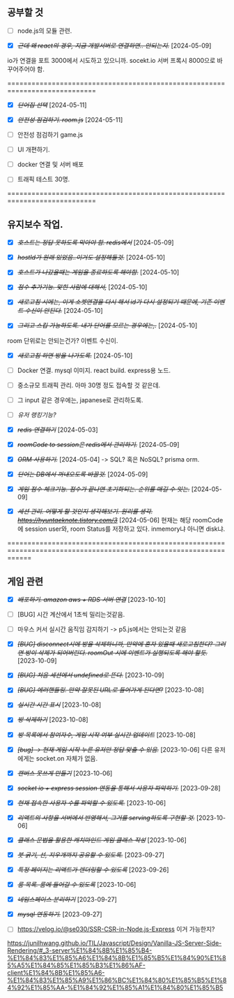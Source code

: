 ## 공부할 것

- [ ] node.js의 모듈 관련.

- [x] ~~_근데 왜 react의 경우, 지금 개발서버로 연결하면.. 안되는지._~~ [2024-05-09]

io가 연결을 포트 3000에서 시도하고 있으니까. socekt.io 서버 프록시 8000으로 바꾸어주어야 함.

============================================================================

- [x] ~~_단어집 선택_~~ [2024-05-11]

* [x] ~~_안전성 점검하기. room.js_~~ [2024-05-11]

* [ ] 안전성 점검하기 game.js

* [ ] UI 개편하기.

* [ ] docker 연결 및 서버 배포

* [ ] 트래픽 테스트 30명.

============================================================================

## 유지보수 작업.

- [x] ~~_호스트는 정답 못하도록 막아야 함. redis에서_~~ [2024-05-09]

* [x] ~~_hostId가 원래 있었음..이거도 설정해둘것._~~ [2024-05-10]

- [x] ~~_호스트가 나갔을때는 게임을 종료하도록 해야함._~~ [2024-05-10]

* [x] ~~_점수 추가기능. 맞힌 사람에 대해서,_~~ [2024-05-10]

* [x] ~~_새로고침 시에는, 이게 소켓연결을 다시 해서 id가 다시 설정되기 때문에, 기존 이벤트 수신이 안된다._~~ [2024-05-10]

- [x] ~~_그리고 스킵 가능하도록. 내가 단어를 모르는 경우에는,._~~ [2024-05-10]

room 단위로는 안되는건가? 이벤트 수신이.

- [x] ~~_새로고침 하면 방을 나가도록._~~ [2024-05-10]

- [ ] Docker 연결. mysql 이미지. react build. express용 노드.

- [ ] 중소규모 트래픽 관리. 아마 30명 정도 접속할 것 같은데.

* [ ] 그 input 같은 경우에는, japanese로 관리하도록.

* [ ] _유저 랭킹기능?_

* [x] ~~_redis 연결하기_~~ [2024-05-03]

- [x] ~~_roomCode to session은 redis에서 관리하기._~~ [2024-05-09]

* [x] ~~_ORM 사용하기._~~ [2024-05-04]
      -> SQL? 혹은 NoSQL? prisma orm.

* [x] ~~_단어는 DB에서 꺼내오도록 바꿀것._~~ [2024-05-09]

- [x] ~~_게임 점수 체크기능. 점수가 끝나면 초기화되는. 순위를 매길 수 잇는._~~ [2024-05-09]

* [x] ~~_세션 관리. 어떻게 할 것인지 생각해보기. 원리를 생각. https://hyuntaeknote.tistory.com/3_~~ [2024-05-06]
      현재는 해당 roomCode에 session user와, room Status를 저장하고 있다.
      inmemory냐 아니면 disk냐.

==================================================================================================================

## 게임 관련

- [x] ~~_배포하기. amazon aws + RDS 서버 연결_~~ [2023-10-10]

* [ ] [BUG] 시간 계산에서 1초씩 밀리는것같음.

* [ ] 마우스 커서 실시간 움직임 감지하기 -> p5.js에서는 안되는것 같음

- [x] ~~_[BUG] disconnect시에 방을 삭제하니까, 만약에 혼자 있을때 새로고침한다? 그러면 방이 삭제가 되어버린다. roomOut 시에 이벤트가 실행되도록 해야 할듯._~~ [2023-10-09]

- [x] ~~_[BUG] 처음 세션에서 undefined로 뜬다._~~ [2023-10-09]

* [x] ~~_[BUG] 에러핸들링. 만약 잘못된 URL로 들어가게 된다면?_~~ [2023-10-08]

* [x] ~~_실시간 시간 표시_~~ [2023-10-08]

* [x] ~~_방 삭제하기_~~ [2023-10-08]

* [x] ~~_방 목록에서 참여자수, 게임 시작 여부 실시간 업데이트_~~ [2023-10-08]

- [x] ~~_[bug] -> 현재 게임 시작 누른 유저만 정답 맞출 수 있음._~~ [2023-10-06]
      다른 유저에게는 socket.on 자체가 없음.

* [x] ~~_캔버스 못쓰게 만들기_~~ [2023-10-06]

* [x] ~~_socket io + express session 연동을 통해서 사용자 파악하기._~~ [2023-09-28]

- [x] ~~_현재 접속한 사용자 수를 파악할 수 있도록._~~ [2023-10-06]

- [x] ~~_리액트의 사항을 서버에서 반영해서, 그거를 serving하도록 구현할 것._~~ [2023-10-06]

* [x] ~~_클래스 문법을 활용한 캐치마인드 게임 클래스 작성_~~ [2023-10-06]

* [x] ~~_붓 굵기, 선, 지우개까지 공유할 수 있도록._~~ [2023-09-27]

- [x] ~~_특정 페이지는 리액트가 렌더링할 수 있도록_~~ [2023-09-26]

- [x] ~~_룸 목록. 룸에 들어갈 수 있도록_~~ [2023-10-06]

- [x] ~~_네임스페이스 분리하기_~~ [2023-09-27]

- [x] ~~_mysql 연동하기._~~ [2023-09-27]

- [ ] https://velog.io/@se030/SSR-CSR-in-Node.js-Express
      이거 가능한지?

https://junilhwang.github.io/TIL/Javascript/Design/Vanilla-JS-Server-Side-Rendering/#_3-server%E1%84%8B%E1%85%B4-%E1%84%83%E1%85%A6%E1%84%8B%E1%85%B5%E1%84%90%E1%85%A5%E1%84%85%E1%85%B3%E1%86%AF-client%E1%84%8B%E1%85%A6-%E1%84%83%E1%85%A9%E1%86%BC%E1%84%80%E1%85%B5%E1%84%92%E1%85%AA-%E1%84%92%E1%85%A1%E1%84%80%E1%85%B5
